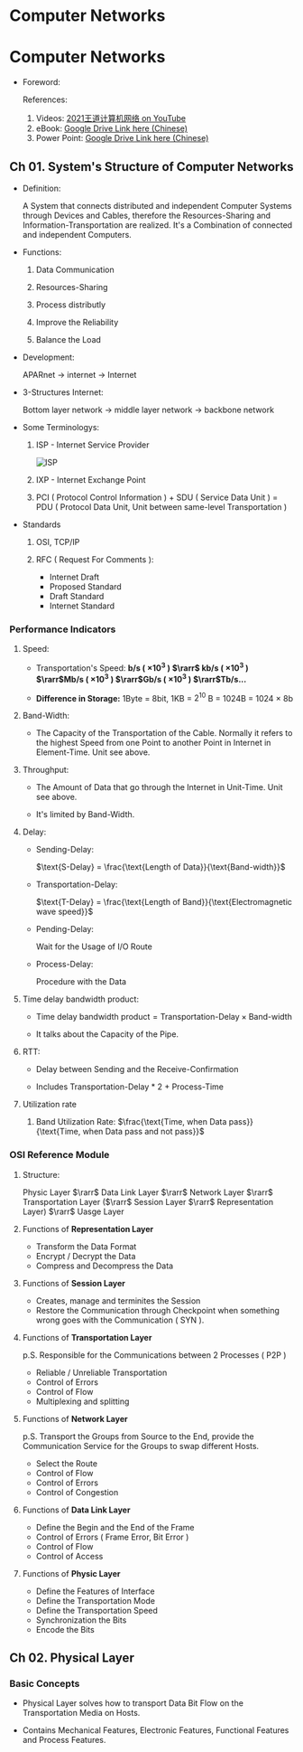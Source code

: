 # Computer Networks


# Computer Networks

- Foreword:

    References:

    1. Videos: [2021王道计算机网络 on YouTube](https://www.youtube.com/watch?v=GOQInimk1Xc&list=PLuolGRW5AOPxEa0A2GNVIeFW9z0J-EIMe)
    2. eBook: [Google Drive Link here (Chinese) ](https://drive.google.com/file/d/1us0gQd7kkpIUF4DMEHh93aFiRIYEi_IV/view?usp=sharing)
    3. Power Point: [Google Drive Link here (Chinese) ](https://drive.google.com/drive/folders/1Mo-IynolgR-Js2qHV4k_0TX1HJZVbge6?usp=sharing)

## Ch 01. System's Structure of Computer Networks

- Definition:

    A System that connects distributed and independent Computer Systems through Devices and Cables, therefore the Resources-Sharing and Information-Transportation are realized. It's a Combination of connected and independent Computers.

- Functions:
  
    1. Data Communication

    2. Resources-Sharing

    3. Process distributly

    4. Improve the Reliability
   
    5. Balance the Load

- Development:

    APARnet -> internet -> Internet

- 3-Structures Internet:

    Bottom layer network -> middle layer network -> backbone network

- Some Terminologys:

    1. ISP - Internet Service Provider

        ![ISP]()

    2. IXP - Internet Exchange Point
    
    3. PCI ( Protocol Control Information ) + SDU ( Service Data Unit ) = PDU ( Protocol Data Unit, Unit between same-level Transportation )

- Standards

    1. OSI, TCP/IP

    2. RFC ( Request For Comments ):

        - Internet Draft
        - Proposed Standard
        - Draft Standard
        - Internet Standard

### __Performance Indicators__

1. Speed:

    - Transportation's Speed:
     __b/s ( $\times10^3$ ) $\rarr$ kb/s ( $\times10^3$ ) $\rarr$Mb/s ( $\times10^3$ ) $\rarr$Gb/s ( $\times10^3$ ) $\rarr$Tb/s...__

    - __Difference in Storage:__ 1Byte = 8bit, 1KB = $2^{10}$ B = 1024B = 1024 $\times$ 8b

2. Band-Width:

    - The Capacity of the Transportation of the Cable. Normally it refers to the highest Speed from one Point to another Point in Internet in Element-Time. Unit see above.

3. Throughput:

    - The Amount of Data that go through the Internet in Unit-Time. Unit see above. 

    - It's limited by Band-Width.

4. Delay:

    - Sending-Delay:

        $\text{S-Delay} = \frac{\text{Length of Data}}{\text{Band-width}}$ 
    - Transportation-Delay:

        $\text{T-Delay} = \frac{\text{Length of Band}}{\text{Electromagnetic wave speed}}$

    - Pending-Delay:

        Wait for the Usage of I/O Route

    - Process-Delay:

        Procedure with the Data

5. Time delay bandwidth product:

    - $\text{Time delay bandwidth product} = \text{Transportation-Delay} \times \text{Band-width}$

    - It talks about the Capacity of the Pipe.

6. RTT:

    - Delay between Sending and the Receive-Confirmation

    - Includes Transportation-Delay * 2 + Process-Time

7. Utilization rate

   1. Band Utilization Rate: $\frac{\text{Time, when Data pass}}{\text{Time, when Data pass and not pass}}$

### __OSI Reference Module__

1. Structure:
        
    Physic Layer $\rarr$ Data Link Layer $\rarr$ Network Layer $\rarr$ Transportation Layer ($\rarr$ Session Layer $\rarr$ Representation Layer) $\rarr$ Uasge Layer

2. Functions of __Representation Layer__

   - Transform the Data Format
   - Encrypt / Decrypt the Data
   - Compress and Decompress the Data

3. Functions of __Session Layer__

    - Creates, manage and terminites the Session 
    - Restore the Communication through Checkpoint when something wrong goes with the Communication ( SYN ).

4. Functions of __Transportation Layer__

    p.S. Responsible for the Communications between 2 Processes ( P2P )
    
    - Reliable / Unreliable Transportation
    - Control of Errors
    - Control of Flow
    - Multiplexing and splitting

5. Functions of __Network Layer__

    p.S. Transport the Groups from Source to the End, provide the Communication Service for the Groups to swap different Hosts.

    - Select the Route
    - Control of Flow
    - Control of Errors
    - Control of Congestion

6. Functions of __Data Link Layer__

    - Define the Begin and the End of the Frame
    - Control of Errors ( Frame Error, Bit Error )
    - Control of Flow
    - Control of Access

7. Functions of __Physic Layer__

    - Define the Features of Interface
    - Define the Transportation Mode
    - Define the Transportation Speed
    - Synchronization the Bits
    - Encode the Bits

## Ch 02. Physical Layer

### Basic Concepts

- Physical Layer solves how to transport Data Bit Flow on the Transportation Media on Hosts.

- Contains Mechanical Features, Electronic Features, Functional Features and Process Features.
